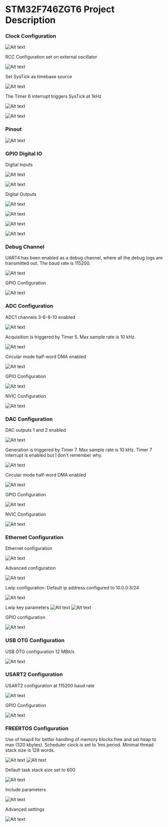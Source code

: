 # STM32F746ZGT6 Project Description

### Clock Configuration

![Alt text](./Documentation/Pictures/ClockConfiguration.png "Clock Configuration")

RCC Configuration set on external oscillator

![Alt text](./Documentation/Pictures/RccConfiguration.png "RCC Configuration")

Set SysTick as timebase source

![Alt text](./Documentation/Pictures/SysConfiguration.png "SYS Configuration")

The Timer 6 interrupt triggers SysTick at 1kHz

![Alt text](./Documentation/Pictures/Timer6Configuration.png "Timer 6 Configuration")

![Alt text](./Documentation/Pictures/Timer6ConfigurationNVIC.png "Timer 6 Configuration")

### Pinout

![Alt text](./Documentation/Pictures/PinAssignment.jpeg "Pin Assignment")

### GPIO Digital IO

Digital Inputs

![Alt text](./Documentation/Pictures/GpioInputs1.png "GPIO Inputs")

![Alt text](./Documentation/Pictures/GpioInputs2.png "GPIO Inputs")

Digital Outputs

![Alt text](./Documentation/Pictures/GpioOutputs1.png "GPIO Outputs")

![Alt text](./Documentation/Pictures/GpioOutputs2.png "GPIO Outputs")

![Alt text](./Documentation/Pictures/GpioOutputs3.png "GPIO Outputs")

![Alt text](./Documentation/Pictures/GpioOutputs4.png "GPIO Outputs")

### Debug Channel

UART4 has been enabled as a debug channel, where all the debug logs are transmitted out. The baud rate is 115200.

![Alt text](./Documentation/Pictures/UART4Configuration.png "UART4 Configuration")

GPIO Configuration

![Alt text](./Documentation/Pictures/UART4ConfigurationGPIO.png "UART4 GPIO Configuration")

### ADC Configuration

ADC1 channels 3-6-9-10 enabled

![Alt text](./Documentation/Pictures/AdcConfig1.png "ADC Channel Configuration")

Acquisition is triggered by Timer 5. Max sample rate is 10 kHz.

![Alt text](./Documentation/Pictures/Timer5Configuration.png "Timer 5 Configuration")

Circular mode half-word DMA enabled 

![Alt text](./Documentation/Pictures/AdcConfigDMA.png "ADC DMA Configuration")

GPIO Configuration 

![Alt text](./Documentation/Pictures/AdcConfigGPIO.png "ADC GPIO Configuration")

NVIC Configuration

![Alt text](./Documentation/Pictures/AdcConfigGPIO.png "ADC NVIC Configuration")

### DAC Configuration

DAC outputs 1 and 2 enabled

![Alt text](./Documentation/Pictures/DacConfiguration1.png "DAC Channel Configuration")

Generation is triggered by Timer 7. Max sample rate is 10 kHz.
Timer 7 interrupt is enabled but I don't remember why.

![Alt text](./Documentation/Pictures/Timer7Configuration.png "Timer 7 Configuration")

Circular mode half-word DMA enabled 

![Alt text](./Documentation/Pictures/DacConfigurationDMA.png "DAC DMA Configuration")

GPIO Configuration 

![Alt text](./Documentation/Pictures/DacConfigurationGPIO.png "DAC GPIO Configuration")

NVIC Configuration

![Alt text](./Documentation/Pictures/DacConfigurationNVIC.png "DAC NVIC Configuration")

### Ethernet Configuration

Ethernet configuration

![Alt text](./Documentation/Pictures/EthernetConfiguration.png "Ethernet Configuration")

Advanced configuration

![Alt text](./Documentation/Pictures/EthernetConfigurationAdvanced.png "Ethernet Advanced Configuration")

Lwip configuration. Default ip address configured to 10.0.0.3/24

![Alt text](./Documentation/Pictures/LwipConfiguration.png "LWIP Configuration")

Lwip key parameters
![Alt text](./Documentation/Pictures/LwipConfigurationKey1.png "LWIP Key parameters")
![Alt text](./Documentation/Pictures/LwipConfigurationKey2.png "LWIP Key parameters")

GPIO configuration

![Alt text](./Documentation/Pictures/EthernetConfigurationGPIO.png "Ethernet GPIO Configuration")

### USB OTG Configuration

USB OTG configuration 12 MBit/s

![Alt text](./Documentation/Pictures/UsbConfiguration.png "USB OTG Configuration")

### USART2 Configuration

USART2 configuration at 115200 baud rate 

![Alt text](./Documentation/Pictures/USART2Configuration.png "USART2 Configuration")

GPIO Configuration

![Alt text](./Documentation/Pictures/USART2ConfigurationGPIO.png "USART2 GPIO Configuration")

### FREERTOS Configuration

Use of heap4 for better handling of memory blocks free and set heap to max (320 kbytes). Scheduler clock is set to 1ms period. Minimal thread stack size is 128 words.

![Alt text](./Documentation/Pictures/FreertosConfig1.png "FREERTOS Configuration")
![Alt text](./Documentation/Pictures/FreertosConfig2.png "FREERTOS Configuration")

Default task stack size set to 600

![Alt text](./Documentation/Pictures/FreertosConfigDefTask.png "FREERTOS Default Task")

Include parameters

![Alt text](./Documentation/Pictures/FreertosConfigParams.png "FREERTOS Include Parameters")

Advanced settings

![Alt text](./Documentation/Pictures/FreertosConfigAdvanced.png "FREERTOS Advanced Settings")
